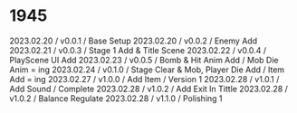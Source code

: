 # 1945

2023.02.20 / v0.0.1 / Base Setup
2023.02.20 / v0.0.2 / Enemy Add
2023.02.21 / v0.0.3 / Stage 1 Add & Title Scene
2023.02.22 / v0.0.4 / PlayScene UI Add
2023.02.23 / v0.0.5 / Bomb & Hit Anim Add / Mob Die Anim = ing
2023.02.24 / v0.1.0 / Stage Clear & Mob, Player Die Add / Item Add = ing
2023.02.27 / v1.0.0 / Add Item / Version 1
2023.02.28 / v1.0.1 / Add Sound / Complete
2023.02.28 / v1.0.2 / Add Exit In Tittle
2023.02.28 / v1.0.2 / Balance Regulate
2023.02.28 / v1.1.0 / Polishing 1
